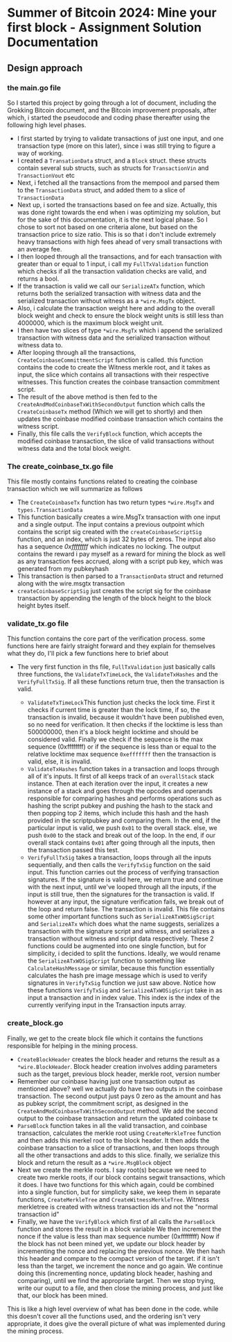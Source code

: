 # Summer of Bitcoin 2024: Mine your first block - Assignment Solution Documentation

## Design approach
### the main.go file 
So I started this project by going through a lot of document, including the Grokking Bitcoin document, and the Bitcoin improvement proposals, after which, i started the pseudocode and coding phase thereafter using the following high level phases.
- I first started by trying to validate transactions of just one input, and one transaction type (more on this later), since i was still trying to figure a way of working.
- I created a `TransationData` struct, and a `Block` struct. these structs contain several sub structs, such as structs for `TransactionVin` and `TransactionVout` etc
- Next, i fetched all the transactions from the mempool and parsed them to the `TransactionData` struct, and added them to a slice of `TransactionData`
- Next up, i sorted the transactions based on fee and size. Actually, this was done right towards the end when i was optimizing my solution, but for the sake of this documentation, it is the next logical phase. So I chose to sort not based on one criteria alone, but based on the transaction price to size ratio. This is so that i don't include extremely heavy transactions with high fees ahead of very small transactions with an average fee.
- I then looped through all the transactions, and for each transaction with greater than or equal to 1 input, i call my `FullTxValidation` function which checks if all the transaction validation checks are valid, and returns a bool.
- If the transaction is valid we call our `SerializeATx` function, which returns both the serialized transaction with witness data and the serialized transaction without witness as a `*wire.MsgTx` object.
- Also, i calculate the transaction weight here and adding to the overall block weight and check to ensure the block weight units is still less than 4000000, which is the maximum block weight unit.
- I then have two slices of type `*wire.MsgTx` which i append the serialized transaction with witness data and the serialized transaction without witness data to.
- After looping through all the transactions, `CreateCoinbaseCommittmentScript` function is called. this function contains the code to create the Witness merkle root, and it takes as input, the slice which contains all transactions with their respective witnesses. This function creates the coinbase transaction commitment script.
- The result of the above method is then fed to the `CreateAndModCoinbaseTxWithSecondOutput` function which calls the `CreateCoinbaseTx` method (Which we will get to shortly) and then updates the coinbase modified coinbase transaction which contains the witness script.
- Finally, this file calls the `VerifyBlock` function, which accepts the modified coinbase transaction, the slice of valid transactions without witness data and the total block weight.

### The create_coinbase_tx.go file
This file mostly contains functions related to creating the coinbase transaction which we will summarize as follows
- The `CreateCoinbaseTx` function has two return types `*wire.MsgTx` and `types.TransactionData`
- This function basically creates a wire.MsgTx transaction with one input and a single output. The input contains a previous outpoint which contains the script sig created with the `createCoinbaseScriptSig` function, and an index, which is just 32 bytes of zeros. The input also has a sequence *0xffffffff* which indicates no locking. 
The output contains the reward i pay myself as a reward for mining the block as well as any transaction fees accrued, along with a script pub key, which was generated from my pubkeyhash
- This transaction is then parsed to a `TransactionData` struct and returned along with the wire.msgtx transaction
- `createCoinbaseScriptSig` just creates the script sig for the coinbase transaction by appending the length of the block  height to the block height bytes itself.

### validate_tx.go file
This function contains the core part of the verification process. some functions here are fairly straight forward and they explain for themselves what they do, I'll pick a few functions here to brief about
- The very first function in ths file, `FullTxValidation` just basically calls three functions, the `ValidateTxTimeLock`, the `ValidateTxHashes` and the `VerifyFullTxSig`. If all these functions return true, then the transaction is valid.

    - `ValidateTxTimeLock`This function just checks the lock time. First it checks if current time is greater than the lock time, if so, the transaction is invalid, because it wouldn't have been published even, so no need for verification. It then checks if the locktime is less than 500000000, then it's a block height locktime and should be considered valid. Finally we check if the sequence is the max sequence (0xffffffff) or if the sequence is less than or equal to the relative locktime max sequence `0xefffffff` then the transaction is valid, else, it is invalid.
    - `ValidateTxHashes` function takes in a transaction and loops through all of it's inputs. It first of all keeps track of an `overallStack` stack instance. Then at each iteration over the input, it creates a new instance of a stack and goes through the opcodes and operands responsible for comparing hashes and performs operations such as hashing the script pubkey and pushing the hash to the stack and then popping top 2 items, which include this hash  and the hash provided in the scriptpubkey and comparing them. In the end, if the particular input is valid, we push `0x01` to the overall stack. else, we push `0x00` to the stack and break out of the loop. In the end, if our overall stack contains `0x01` after going through all the inputs, then the transaction passed this test.
    - `VerifyFullTxSig` takes a transaction, loops through all the inputs sequentially, and then calls the `VerifyTxSig` function on the said input. This function carries out the process of verifying transaction signatures. If the signature is valid here, we return true and continue with the next input, until we've looped through all the inputs, if the input is still true, then the signatures for the transaction is valid. If however at any input, the signature verification fails, we break out of the loop and return false. The transaction is invalid.
This file contains some other important functions such as `SerializeATxWOSigScript` and `SerializeATx` which does what the name suggests, serializes a transaction with the signature script and witness,  and serializes a transaction without witness and script data respectively. These 2 functions could be augmented into one single function, but for simplicity, i decided to split the functions. Ideally, we would rename the `SerializeATxWOSigScript` function to something like `CalculateHashMessage` or similar, because this function essentially calculates the hash pre image message which is used to verify signatures in `VerifyTxSig` function we just saw above. 
Notice how these functions `VerifyTxSig` and `SerializeATxWOSigScript` take in as input a transaction and in index value. This index is the index of the currently verifying input in the Transaction inputs array.

### create_block.go
Finally, we get to the create block file which it contains the functions responsible for helping in the mining process.
- `CreateBlockHeader` creates the block header and returns the result as a `*wire.BlockHeader`. Block header creation involves adding parameters such as the target, previous block header, merkle root, version number
- Remember our coinbase having just one transaction output as mentioned above? well we actually do have two outputs in the coinbase transaction. The second output just pays 0 zero as the amount and has as pubkey script, the commitment script, as designed in the `CreateAndModCoinbaseTxWithSecondOutput` method. We add the second output to the coinbase transaction and return the updated coinbase tx
- `ParseBlock` function takes in all the valid transaction, and coinbase transaction, calculates the merkle root using `CreateMerkleTree` function and then adds this merkel root to the block header. It then adds the coinbase transaction to a slice of transactions, and then loops through all the other transactions and adds to this slice. finally, we serialize this block and return the result as a `*wire.MsgBlock` object
- Next we create the merkle roots. I say root(s) because we need to create two merkle roots, if  our block contains segwit transactions, which it does. I have two functions for this which again, could be combined into a single function, but for simplicity sake, we keep them in separate functions, `CreateMerkleTree` and `CreateWitnessMerkleTree`. Witness merkletree is created with witness transaction ids and not the "normal transaction id"
- Finally, we have the `VerifyBlock` which first of all calls the `ParseBlock` function and stores the result in a block variable  We then increment the nonce if the value is less than max sequence number (0xffffffff)
Now if the block has not been mined yet, we update our block header by incrementing the nonce and replacing the previous nonce. We then hash this header and compare to the compact version of the target. if it isn't less than the target, we increment the nonce and go again. We continue doing this (incrementing nonce, updating block header, hashing and comparing), until we find the appropriate target. Then we stop trying, write our ouput to a file, and then close the mining process, and just like that, our block has been mined.


This is like a high level overview of what has been done in the code. while this doesn't cover all the functions used, and the ordering isn't very appropriate, it does give the overall picture of what was implemented during the mining process.


